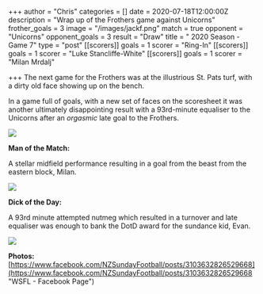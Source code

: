 +++
author = "Chris"
categories = []
date = 2020-07-18T12:00:00Z
description = "Wrap up of the Frothers game against Unicorns"
frother_goals = 3
image = "/images/jackf.png"
match = true
opponent = "Unicorns"
opponent_goals = 3
result = "Draw"
title = " 2020 Season - Game 7"
type = "post"
[[scorers]]
goals = 1
scorer = "Ring-In"
[[scorers]]
goals = 1
scorer = "Luke Stancliffe-White"
[[scorers]]
goals = 1
scorer = "Milan Mrdalj"

+++
The next game for the Frothers was at the illustrious St. Pats turf, with a dirty old face showing up on the bench.

In a game full of goals, with a new set of faces on the scoresheet it was another ultimately disappointing result with a 93rd-minute equaliser to the Unicorns after an _orgasmic_ late goal to the Frothers.

![](/images/110017235_3103629606529990_4576294374773284762_o.jpg)

**Man of the Match:**

A stellar midfield performance resulting in a goal from the beast from the eastern block, Milan.

![](/images/109335781_3103629576529993_1107525944104167984_o.jpg)

**Dick of the Day:**

A 93rd minute attempted nutmeg which resulted in a turnover and late equaliser was enough to bank the DotD award for the sundance kid, Evan.

![](/images/109523457_3103630019863282_2187701297799577077_o.jpg)

**Photos:** [https://www.facebook.com/NZSundayFootball/posts/3103632826529668](https://www.facebook.com/NZSundayFootball/posts/3103632826529668 "WSFL - Facebook Page")